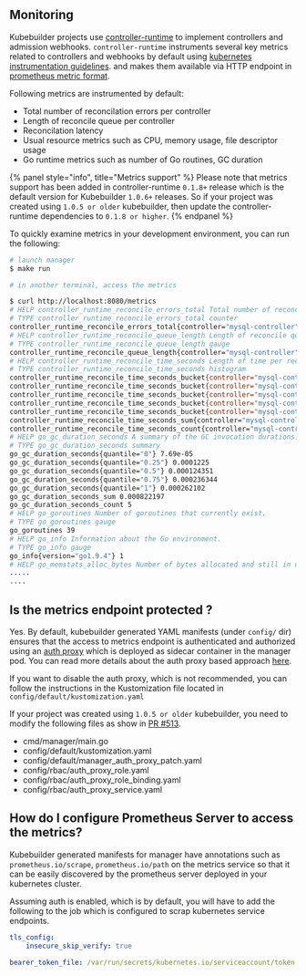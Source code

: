 Monitoring
----------

Kubebuilder projects use [controller-runtime](https://sigs.k8s.io/controller-runtime)
to implement controllers and admission webhooks. `controller-runtime` instruments several key metrics
related to controllers and webhooks by default using [kubernetes instrumentation guidelines](https://github.com/kubernetes/community/blob/master/contributors/devel/instrumentation.md).
and makes them available via HTTP endpoint in [prometheus metric format](https://prometheus.io/docs/instrumenting/exposition_formats/).

Following metrics are instrumented by default:

 - Total number of reconcilation errors per controller
 - Length of reconcile queue per controller 
 - Reconcilation latency
 - Usual resource metrics such as CPU, memory usage, file descriptor usage
 - Go runtime metrics such as number of Go routines, GC duration 

{% panel style="info", title="Metrics support" %}
Please note that metrics support has been added in controller-runtime `0.1.8+`
release which is the default version for Kubebuilder `1.0.6+` releases. So if your
project was created using `1.0.5 or older` kubebuilder, then update the
controller-runtime dependencies to `0.1.8 or higher`.
{% endpanel %}

To quickly examine metrics in your development environment, you can run the
following:

```sh
# launch manager
$ make run

# in another terminal, access the metrics

$ curl http://localhost:8080/metrics
# HELP controller_runtime_reconcile_errors_total Total number of reconcile errors per controller
# TYPE controller_runtime_reconcile_errors_total counter
controller_runtime_reconcile_errors_total{controller="mysql-controller"} 10
# HELP controller_runtime_reconcile_queue_length Length of reconcile queue per controller
# TYPE controller_runtime_reconcile_queue_length gauge
controller_runtime_reconcile_queue_length{controller="mysql-controller"} 0
# HELP controller_runtime_reconcile_time_seconds Length of time per reconcile per controller
# TYPE controller_runtime_reconcile_time_seconds histogram
controller_runtime_reconcile_time_seconds_bucket{controller="mysql-controller",le="0.005"} 10
controller_runtime_reconcile_time_seconds_bucket{controller="mysql-controller",le="0.01"} 10
controller_runtime_reconcile_time_seconds_bucket{controller="mysql-controller",le="0.025"} 10
controller_runtime_reconcile_time_seconds_bucket{controller="mysql-controller",le="10"} 10
controller_runtime_reconcile_time_seconds_bucket{controller="mysql-controller",le="+Inf"} 10
controller_runtime_reconcile_time_seconds_sum{controller="mysql-controller"} 2.3416e-05
controller_runtime_reconcile_time_seconds_count{controller="mysql-controller"} 10
# HELP go_gc_duration_seconds A summary of the GC invocation durations.
# TYPE go_gc_duration_seconds summary
go_gc_duration_seconds{quantile="0"} 7.69e-05
go_gc_duration_seconds{quantile="0.25"} 0.0001225
go_gc_duration_seconds{quantile="0.5"} 0.000124351
go_gc_duration_seconds{quantile="0.75"} 0.000236344
go_gc_duration_seconds{quantile="1"} 0.000262102
go_gc_duration_seconds_sum 0.000822197
go_gc_duration_seconds_count 5
# HELP go_goroutines Number of goroutines that currently exist.
# TYPE go_goroutines gauge
go_goroutines 39
# HELP go_info Information about the Go environment.
# TYPE go_info gauge
go_info{version="go1.9.4"} 1
# HELP go_memstats_alloc_bytes Number of bytes allocated and still in use.
.....
....

```

Is the metrics endpoint protected ?
-----------------------------------
Yes. By default, kubebuilder generated YAML manifests (under `config/` dir) 
ensures that the access to metrics endpoint is authenticated and authorized using
an [auth proxy](https://github.com/brancz/kube-rbac-proxy) which is deployed as 
sidecar container in the manager pod. You can read more details about the 
auth proxy based approach [here](https://brancz.com/2018/02/27/using-kube-rbac-proxy-to-secure-kubernetes-workloads/).

If you want to disable the auth proxy, which is not recommended, you can follow
the instructions in the Kustomization file located in `config/default/kustomization.yaml`

If your project was created using `1.0.5 or older` kubebuilder, you need to modify
the following files as show in [PR #513](https://github.com/kubernetes-sigs/kubebuilder/pull/513/commits/a227e6457b581d4f1f1d79f16ca9b7baad8f38c0#diff-8e690fe6cdd7ce6beeb28f97e7423964).
- cmd/manager/main.go
- config/default/kustomization.yaml
- config/default/manager_auth_proxy_patch.yaml
- config/rbac/auth_proxy_role.yaml
- config/rbac/auth_proxy_role_binding.yaml
- config/rbac/auth_proxy_service.yaml

How do I configure Prometheus Server to access the metrics?
-----------------------------------------------------------

Kubebuilder generated manifests for manager have annotations such as
`prometheus.io/scrape`, `prometheus.io/path` on the metrics service so
that it can be easily discovered by the prometheus server deployed in your
kubernetes cluster.

Assuming auth is enabled, which is by default, you will have to add the
following to the job which is configured to scrap kubernetes service endpoints.

```yaml
tls_config:
    insecure_skip_verify: true

bearer_token_file: /var/run/secrets/kubernetes.io/serviceaccount/token

```
